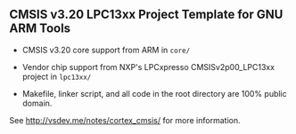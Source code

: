 ## CMSIS v3.20 LPC13xx Project Template for GNU ARM Tools

* CMSIS v3.20 core support from ARM in `core/`

* Vendor chip support from NXP's LPCxpresso CMSISv2p00_LPC13xx project in `lpc13xx/`

* Makefile, linker script, and all code in the root directory are 100% public domain.

See http://vsdev.me/notes/cortex_cmsis/ for more information.

